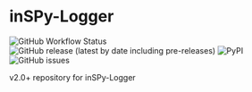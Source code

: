 # inSPy-Logger
![GitHub Workflow Status](https://img.shields.io/github/workflow/status/Inspyre-Softworks/inSPy-Logger/CI?label=CI&logo=github&logoColor=9cf&style=for-the-badge) ![GitHub release (latest by date including pre-releases)](https://img.shields.io/github/v/release/Inspyre-Softworks/inSPy-Logger?color=9cf&include_prereleases&label=Pre-Release&logo=pypi&logoColor=white&style=for-the-badge) ![PyPI](https://img.shields.io/pypi/v/inspy-logger?color=9cf&label=Latest&logo=pypi&logoColor=white&style=for-the-badge) ![GitHub issues](https://img.shields.io/github/issues/Inspyre-Softworks/inSPy-Logger?color=9cf&logo=github&logoColor=9cf&style=for-the-badge)

v2.0+ repository for inSPy-Logger
